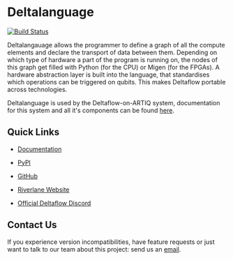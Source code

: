 # Deltalanguage

[![Build Status](http://jenkins-riverlane.northeurope.cloudapp.azure.com/buildStatus/icon?job=deltalanguage_multibranch_build%2Fdev)](http://jenkins-riverlane.northeurope.cloudapp.azure.com/job/deltalanguage_multibranch_build/job/dev/)

Deltalangauage allows the programmer to define a graph of all the compute
elements and declare the transport of data between them.
Depending on which type of hardware a part of the program is running on,
the nodes of this graph get filled with Python (for the CPU) or Migen
(for the FPGAs).
A hardware abstraction layer is built into the language, that standardises
which operations can be triggered on qubits. 
This makes Deltaflow portable across technologies.

Deltalanguage is used by the Deltaflow-on-ARTIQ system, documentation
for this system and all it's components can be found 
[here](https://riverlane.github.io/deltaflow-on-artiq). 

## Quick Links

* [Documentation](https://riverlane.github.io/deltalanguage)

* [PyPI](https://pypi.org/project/deltalanguage)

* [GitHub](https://github.com/riverlane/deltalanguage)

* [Riverlane Website](https://www.riverlane.com/)

* [Official Deltaflow Discord](https://discord.gg/Gd2bYKvAeW)

## Contact Us

If you experience version incompatibilities, have feature requests or just want
to talk to our team about this project: send us an
[email](mailto:deltaflow@riverlane.com).
